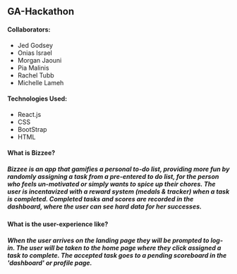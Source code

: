 ## GA-Hackathon

#### Collaborators:
* Jed Godsey 
* Onias Israel 
* Morgan Jaouni 
* Pia Malinis 
* Rachel Tubb 
* Michelle Lameh


#### Technologies Used:
* React.js
* CSS
* BootStrap
* HTML



#### What is Bizzee? 


##### Bizzee is an app that gamifies a personal to-do list, providing more fun by randomly assigning a task from a pre-entered to do list, for the person who feels un-motivated or simply wants to spice up their chores. The user is incentavized with a reward system (medals & tracker) when a task is completed. Completed tasks and scores are recorded in the dashboard, where the user can see hard data for her successes.


#### What is the user-experience like?

##### When the user arrives on the landing page they will be prompted to log-in. The user will be taken to the home page where they click assigned a task to complete. The accepted task goes to a pending scoreboard in the 'dashboard' or profile page. 
